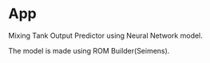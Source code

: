 # App
Mixing Tank Output Predictor using Neural Network model.

The model is made using ROM Builder(Seimens).
